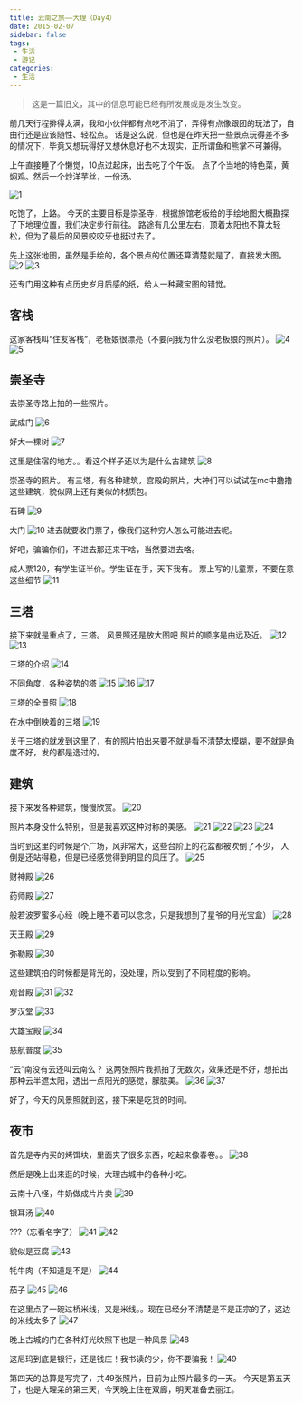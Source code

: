 ```yaml
---
title: 云南之旅——大理（Day4）
date: 2015-02-07
sidebar: false
tags:
 - 生活
 - 游记
categories:
 - 生活
---
```


> 这是一篇旧文，其中的信息可能已经有所发展或是发生改变。

前几天行程排得太满，我和小伙伴都有点吃不消了，弄得有点像跟团的玩法了，自由行还是应该随性、轻松点。
话是这么说，但也是在昨天把一些景点玩得差不多的情况下，毕竟又想玩得好又想休息好也不太现实，正所谓鱼和熊掌不可兼得。

<!-- more -->

上午直接睡了个懒觉，10点过起床，出去吃了个午饭。
点了个当地的特色菜，黄焖鸡。然后一个炒洋芋丝，一份汤。

![1](https://i.loli.net/2018/10/22/5bcdd2b67ba8d.png)

吃饱了，上路。
今天的主要目标是崇圣寺，根据旅馆老板给的手绘地图大概勘探了下地理位置，我们决定步行前往。
路途有几公里左右，顶着太阳也不算太轻松，但为了最后的风景咬咬牙也挺过去了。

先上这张地图，虽然是手绘的，各个景点的位置还算清楚就是了。直接发大图。
![2](https://i.loli.net/2018/10/22/5bcdd30695713.png)
![3](https://i.loli.net/2018/10/22/5bcdd306ba1d1.png)

还专门用这种有点历史岁月质感的纸，给人一种藏宝图的错觉。

## 客栈

这家客栈叫“住友客栈”，老板娘很漂亮（不要问我为什么没老板娘的照片）。
![4](https://i.loli.net/2018/10/22/5bcdd3332c792.png)
![5](https://i.loli.net/2018/10/22/5bcdd3335e217.png)

## 崇圣寺

去崇圣寺路上拍的一些照片。

武成门
![6](https://i.loli.net/2018/10/22/5bcdd397be466.png)

好大一棵树
![7](https://i.loli.net/2018/10/22/5bcdd4c57afe9.png)

这里是住宿的地方。。看这个样子还以为是什么古建筑
![8](https://i.loli.net/2018/10/22/5bcdd4e9558ec.png)

崇圣寺的照片。
有三塔，有各种建筑，宫殿的照片，大神们可以试试在mc中撸撸这些建筑，貌似网上还有类似的材质包。

石碑
![9](https://i.loli.net/2018/10/22/5bcdd50dbbe83.png)

大门
![10](https://i.loli.net/2018/10/22/5bcdd53a6ae2a.png)
进去就要收门票了，像我们这种穷人怎么可能进去呢。

好吧，骗骗你们，不进去那还来干啥，当然要进去咯。

成人票120，有学生证半价。学生证在手，天下我有。
票上写的儿童票，不要在意这些细节
![11](https://i.loli.net/2018/10/22/5bcddbbb68088.png)

## 三塔

接下来就是重点了，三塔。
风景照还是放大图吧
照片的顺序是由远及近。
![12](https://i.loli.net/2018/10/22/5bcddbe681a63.png)
![13](https://i.loli.net/2018/10/22/5bcddbf928c19.png)

三塔的介绍
![14](https://i.loli.net/2018/10/22/5bcddc1cb4259.png)

不同角度，各种姿势的塔
![15](https://i.loli.net/2018/10/22/5bcddc40ce7f6.png)
![16](https://i.loli.net/2018/10/22/5bcddc41764f0.png)
![17](https://i.loli.net/2018/10/22/5bcddc417e90e.png)

三塔的全景照
![18](https://i.loli.net/2018/10/22/5bcddc9aac400.png)

在水中倒映着的三塔
![19](https://i.loli.net/2018/10/22/5bcddcb2a202a.png)

关于三塔的就发到这里了，有的照片拍出来要不就是看不清楚太模糊，要不就是角度不好，发的都是选过的。

## 建筑

接下来发各种建筑，慢慢欣赏。
![20](https://i.loli.net/2018/10/22/5bcddcd04eee1.png)

照片本身没什么特别，但是我喜欢这种对称的美感。
![21](https://i.loli.net/2018/10/22/5bcddcf85d4c7.png)
![22](https://i.loli.net/2018/10/22/5bcddcf91abfe.png)
![23](https://i.loli.net/2018/10/22/5bcddcf91e979.png)
![24](https://i.loli.net/2018/10/22/5bcddcf923271.png)

当时到这里的时候是个广场，风非常大，这些台阶上的花盆都被吹倒了不少，
人倒是还站得稳，但是已经感觉得到明显的风压了。
![25](https://i.loli.net/2018/10/22/5bcddd2e66627.png)

财神殿
![26](https://i.loli.net/2018/10/22/5bcdddb46f998.png)

药师殿
![27](https://i.loli.net/2018/10/22/5bcdddcbf3fc9.png)

般若波罗蜜多心经（晚上睡不着可以念念，只是我想到了星爷的月光宝盒）
![28](https://i.loli.net/2018/10/22/5bcdde27b5cca.png)

天王殿
![29](https://i.loli.net/2018/10/22/5bcdde897575a.png)

弥勒殿
![30](https://i.loli.net/2018/10/22/5bcddea8ddcf0.png)

这些建筑拍的时候都是背光的，没处理，所以受到了不同程度的影响。

观音殿
![31](https://i.loli.net/2018/10/22/5bcddee46a0e0.png)
![32](https://i.loli.net/2018/10/22/5bcddf05a8c57.png)

罗汉堂
![33](https://i.loli.net/2018/10/22/5bcddf1f94c71.png)

大雄宝殿
![34](https://i.loli.net/2018/10/22/5bcddfa5ac021.png)

慈航普度
![35](https://i.loli.net/2018/10/22/5bcddfba60fd2.png)

“云”南没有云还叫云南么？
这两张照片我抓拍了无数次，效果还是不好，想拍出那种云半遮太阳，透出一点阳光的感觉，朦胧美。
![36](https://i.loli.net/2018/10/22/5bcddfda34ae1.png)
![37](https://i.loli.net/2018/10/22/5bcddfda37b8e.png)

好了，今天的风景照就到这，接下来是吃货的时间。

## 夜市

首先是寺内买的烤饵块，里面夹了很多东西，吃起来像春卷。。
![38](https://i.loli.net/2018/10/22/5bcde03278277.png)

然后是晚上出来逛的时候，大理古城中的各种小吃。

云南十八怪，牛奶做成片片卖
![39](https://i.loli.net/2018/10/22/5bcde05343a4b.png)

银耳汤
![40](https://i.loli.net/2018/10/22/5bcde076d33da.png)

???（忘看名字了）
![41](https://i.loli.net/2018/10/22/5bcde0924b1ad.png)
![42](https://i.loli.net/2018/10/22/5bcde092755a3.png)

貌似是豆腐
![43](https://i.loli.net/2018/10/22/5bcde0b04aace.png)

牦牛肉（不知道是不是）
![44](https://i.loli.net/2018/10/22/5bcde0ce4d2f2.png)

茄子
![45](https://i.loli.net/2018/10/22/5bcde0eb7edb7.png)
![46](https://i.loli.net/2018/10/22/5bcde0eb9e5dc.png)

在这里点了一碗过桥米线，又是米线。。现在已经分不清楚是不是正宗的了，这边的米线太多了
![47](https://i.loli.net/2018/10/22/5bcde1121d710.png)

晚上古城的门在各种灯光映照下也是一种风景
![48](https://i.loli.net/2018/10/22/5bcde1262f4e3.png)

这尼玛到底是银行，还是钱庄！我书读的少，你不要骗我！
![49](https://i.loli.net/2018/10/22/5bcde139c9168.png)

第四天的总算是写完了，共49张照片，目前为止照片最多的一天。
今天是第五天了，也是大理呆的第三天，今天晚上住在双廊，明天准备去丽江。
